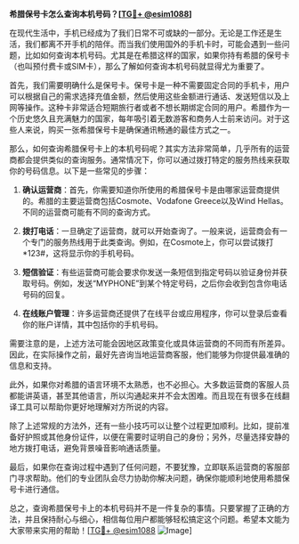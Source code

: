 **希腊保号卡怎么查询本机号码？[[TG💪+ @esim1088](https://t.me/s/esim1088)]**

在现代生活中，手机已经成为了我们日常不可或缺的一部分。无论是工作还是生活，我们都离不开手机的陪伴。而当我们使用国外的手机卡时，可能会遇到一些问题，比如如何查询本机号码。尤其是在希腊这样的国家，如果你持有希腊的保号卡（也叫预付费卡或SIM卡），那么了解如何查询本机号码就显得尤为重要了。

首先，我们需要明确什么是保号卡。保号卡是一种不需要固定合同的手机卡，用户可以根据自己的需求选择充值金额，然后使用这些金额进行通话、发送短信以及上网等操作。这种卡非常适合短期旅行者或者不想长期绑定合同的用户。希腊作为一个历史悠久且充满魅力的国家，每年吸引着无数游客和商务人士前来访问。对于这些人来说，购买一张希腊保号卡是确保通讯畅通的最佳方式之一。

那么，如何查询希腊保号卡上的本机号码呢？其实方法非常简单，几乎所有的运营商都会提供类似的查询服务。通常情况下，你可以通过拨打特定的服务热线来获取你的号码信息。以下是一些常见的步骤：

1. **确认运营商**：首先，你需要知道你所使用的希腊保号卡是由哪家运营商提供的。希腊的主要运营商包括Cosmote、Vodafone Greece以及Wind Hellas。不同的运营商可能有不同的查询方式。

2. **拨打电话**：一旦确定了运营商，就可以开始查询了。一般来说，运营商会有一个专门的服务热线用于此类查询。例如，在Cosmote上，你可以尝试拨打*123#，这将显示你的手机号码。

3. **短信验证**：有些运营商可能会要求你发送一条短信到指定号码以验证身份并获取号码。例如，发送“MYPHONE”到某个特定号码，之后你会收到包含你电话号码的回复。

4. **在线账户管理**：许多运营商还提供了在线平台或应用程序，你可以登录后查看你的账户详情，其中包括你的手机号码。

需要注意的是，上述方法可能会因地区政策变化或具体运营商的不同而有所差异。因此，在实际操作之前，最好先咨询当地运营商客服，他们能够为你提供最准确的信息和支持。

此外，如果你对希腊的语言环境不太熟悉，也不必担心。大多数运营商的客服人员都能讲英语，甚至其他语言，所以沟通起来并不会太困难。而且现在有很多在线翻译工具可以帮助你更好地理解对方所说的内容。

除了上述常规的方法外，还有一些小技巧可以让整个过程更加顺利。比如，提前准备好护照或其他身份证件，以便在需要时证明自己的身份；另外，尽量选择安静的地方拨打电话，避免背景噪音影响通话质量。

最后，如果你在查询过程中遇到了任何问题，不要犹豫，立即联系运营商的客服部门寻求帮助。他们的专业团队会尽力协助你解决问题，确保你能顺利地使用希腊保号卡进行通信。

总之，查询希腊保号卡上的本机号码并不是一件复杂的事情。只要掌握了正确的方法，并且保持耐心与细心，相信每位用户都能够轻松搞定这个问题。希望本文能为大家带来实用的帮助！[[TG💪+ @esim1088](https://t.me/s/esim1088) ![Image](https://i.postimg.cc/4NQfJmqS/Snipaste-2025-05-13-00-14-12.png)]